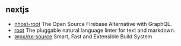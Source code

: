 ## nextjs

- [nhost-root](https://github.com/nhost/nhost) The Open Source Firebase Alternative with GraphQL.
- [root](https://github.com/textlint/textlint) The pluggable natural language linter for text and markdown.
- [@nx/nx-source](https://github.com/nrwl/nx) Smart, Fast and Extensible Build System